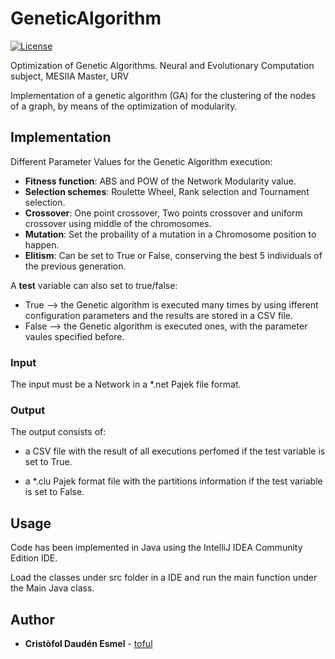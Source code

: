 # GeneticAlgorithm

[![License](https://img.shields.io/github/license/toful/GeneticAlgorithm?style=plastic)](https://github.com/toful/GeneticAlgorithm)

Optimization of Genetic Algorithms. Neural and Evolutionary Computation subject, MESIIA Master, URV

Implementation of a genetic algorithm (GA) for the clustering of the nodes of a graph, by means of the optimization of modularity.

## Implementation

Different Parameter Values for the Genetic Algorithm execution:
* **Fitness function**: ABS and POW of the Network Modularity value.
* **Selection schemes**: Roulette Wheel, Rank selection and Tournament selection.
* **Crossover**: One point crossover, Two points crossover and uniform crossover using middle of the chromosomes.
* **Mutation**: Set the probaility of a mutation in a Chromosome position to happen. 
* **Elitism**: Can be set to True or False, conserving the best 5 individuals of the previous generation.

A **test** variable can also set to true/false:
* True --> the Genetic algorithm is executed many times by using ifferent configuration parameters and the results are stored in a CSV file.
* False --> the Genetic algorithm is executed ones, with the parameter vaules specified before. 

### Input

The input must be a Network in a \*.net Pajek file format.

### Output

The output consists of:

- a CSV file with the result of all executions perfomed if the test variable is set to True.

- a  \*.clu Pajek format file with the partitions information if the test variable is set to False.

## Usage

Code has been implemented in Java using the IntelliJ IDEA Community Edition IDE.

Load the classes under src folder in a IDE and run the main function under the Main Java class.

## Author

* **Cristòfol Daudén Esmel** - [toful](https://github.com/toful)

